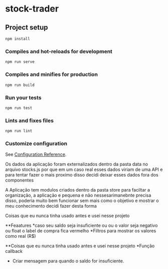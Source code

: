 # stock-trader

## Project setup
```
npm install
```

### Compiles and hot-reloads for development
```
npm run serve
```

### Compiles and minifies for production
```
npm run build
```

### Run your tests
```
npm run test
```

### Lints and fixes files
```
npm run lint
```

### Customize configuration
See [Configuration Reference](https://cli.vuejs.org/config/).



[comment]: <> (Anotação para serem formatadas depois )


Os dados da aplicação foram externalizados dentro da pasta data no arquivo stocks.js por que em um caso real
esses dados viriam de uma API e para tentar fazer o mais proximo disso decidi deixar esses dados fora dos
componentes

A Aplicação tem modulos criados dentro da pasta store para faciltar a organização,
a aplicação e pequena e não nessesarimanebnte precisa disso, poderia muito bem
funcionar sem mais como o objetivo e mostrar o meu conhecimento decidi fazer desta forma

Coisas que eu nunca tinha usado antes e usei nesse projeto 



**Feaatures
*caso seu saldo seja insuficiente ou ou o valor seja negativo ou float o label de compra fica vermelho
*Filtros para mostrar os valores como real (R$)

**Coisas que eu nunca tinha usado antes e usei nesse projeto 
*Função callback 



* Criar mensagem para quando o saldo for insuficiente.
